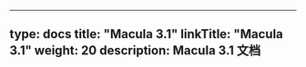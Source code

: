 
---
type: docs
title: "Macula 3.1"
linkTitle: "Macula 3.1"
weight: 20
description: Macula 3.1 文档
---


